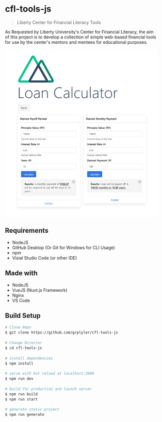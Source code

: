 # cfl-tools-js

> Liberty Center for Financial Literacy Tools

As Requested by Liberty University's Center for Financial Literacy, the aim of this project is to develop a collection of simple  web-based financial tools for use by the center's mentors and mentees for educational purposes.

![Home page](index.png)

## Requirements

* NodeJS
* GitHub Desktop (Or Git for Windows for CLI Usage)
* npm
* Visial Studio Code (or other IDE)

## Made with

* NodeJS
* VueJS (Nuxt.js Framework)
* Nginx
* VS Code

## Build Setup

``` bash
# Clone Repo
$ git clone https://github.com/grplyler/cfl-tools-js

# Change Director
$ cd cfl-tools-js

# install dependencies
$ npm install

# serve with hot reload at localhost:3000
$ npm run dev

# build for production and launch server
$ npm run build
$ npm run start

# generate static project
$ npm run generate
```
